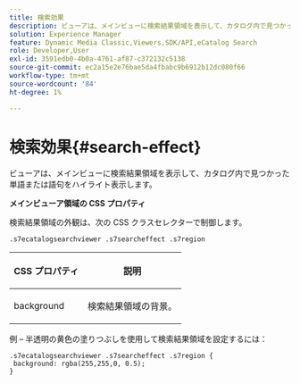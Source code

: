 ```yaml
---
title: 検索効果
description: ビューアは、メインビューに検索結果領域を表示して、カタログ内で見つかった単語または語句をハイライト表示します。
solution: Experience Manager
feature: Dynamic Media Classic,Viewers,SDK/API,eCatalog Search
role: Developer,User
exl-id: 3591edb0-4b0a-4761-af87-c372132c5138
source-git-commit: ec2a15e2e76bae5da4fbabc9b6912b12dc080f66
workflow-type: tm+mt
source-wordcount: '84'
ht-degree: 1%

---
```


# 検索効果{#search-effect}

ビューアは、メインビューに検索結果領域を表示して、カタログ内で見つかった単語または語句をハイライト表示します。

<!--<a id="section_061E550C1C1D4DB2BD663A898895B38C"></a>-->

**メインビューア領域の CSS プロパティ**

検索結果領域の外観は、次の CSS クラスセレクターで制御します。

`.s7ecatalogsearchviewer .s7searcheffect .s7region`

<table id="table_94EE3F5BBE4547C0B4943471CEE7EDE4"> 
 <thead> 
  <tr> 
   <th colname="col1" class="entry"> <p> CSS プロパティ </p> </th> 
   <th colname="col2" class="entry"> <p>説明 </p> </th> 
  </tr> 
 </thead>
 <tbody> 
  <tr> 
   <td colname="col1"> <p> <span class="codeph"> background </span> </p> </td> 
   <td colname="col2"> <p>検索結果領域の背景。 </p> </td> 
  </tr> 
 </tbody> 
</table>

例 – 半透明の黄色の塗りつぶしを使用して検索結果領域を設定するには：

```
.s7ecatalogsearchviewer .s7searcheffect .s7region { 
 background: rgba(255,255,0, 0.5); 
}
```

